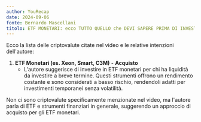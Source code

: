 ```yaml
---
author: YouRecap
date: 2024-09-06
fonte: Bernardo Mascellani
titolo: ETF MONETARI: ecco TUTTO QUELLO che DEVI SAPERE PRIMA DI INVESTIRE
---
```


Ecco la lista delle criptovalute citate nel video e le relative intenzioni dell'autore:

1. **ETF Monetari (es. Xeon, Smart, C3M)** - **Acquisto**
   - L'autore suggerisce di investire in ETF monetari per chi ha liquidità da investire a breve termine. Questi strumenti offrono un rendimento costante e sono considerati a basso rischio, rendendoli adatti per investimenti temporanei senza volatilità.

Non ci sono criptovalute specificamente menzionate nel video, ma l'autore parla di ETF e strumenti finanziari in generale, suggerendo un approccio di acquisto per gli ETF monetari.
